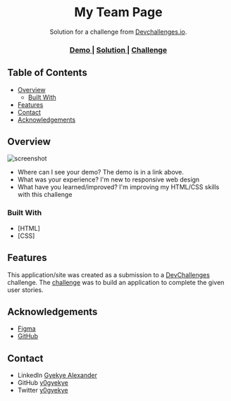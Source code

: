 <h1 align="center">My Team Page</h1>

<div align="center">
   Solution for a challenge from  <a href="http://devchallenges.io" target="_blank">Devchallenges.io</a>.
</div>

<div align="center">
  <h3>
    <a href="https://my-team-page-devchallenges.netlify.app/">
      Demo
    </a>
    <span> | </span>
    <a href="https://my-team-page-devchallenges.netlify.app/">
      Solution
    </a>
    <span> | </span>
    <a href="https://devchallenges.io/challenges/hhmesazsqgKXrTkYkt0U">
      Challenge
    </a>
  </h3>
</div>

<!-- TABLE OF CONTENTS -->

## Table of Contents

- [Overview](#overview)
  - [Built With](#built-with)
- [Features](#features)
- [Contact](#contact)
- [Acknowledgements](#acknowledgements)

<!-- OVERVIEW -->

## Overview

![screenshot](https://github.com/y0gyekye/My-Team-Page/screenshot.png)


- Where can I see your demo? The demo is in a link above.
- What was your experience? I'm new to responsive web design
- What have you learned/improved? I'm improving my HTML/CSS skills with this challenge

### Built With

<!-- This section should list any major frameworks that you built your project using. Here are a few examples.-->

- [HTML]
- [CSS]

## Features

<!-- List the features of your application or follow the template. Don't share the figma file here :) -->

This application/site was created as a submission to a [DevChallenges](https://devchallenges.io/challenges) challenge. The [challenge](https://devchallenges.io/challenges/hhmesazsqgKXrTkYkt0U) was to build an application to complete the given user stories.


## Acknowledgements

<!-- This section should list any articles or add-ons/plugins that helps you to complete the project. This is optional but it will help you in the future. For exmpale -->

- [Figma](https://figma.com/)
- [GitHub](https://githum.com/)

## Contact

- LinkedIn [Gyekye Alexander](https://linkedin.com/in/alexander-gyekye-0446a2186)
- GitHub [y0gyekye](https://github.com/y0gyekye)
- Twitter [y0gyekye](https://twitter.com/y0gyekye)
